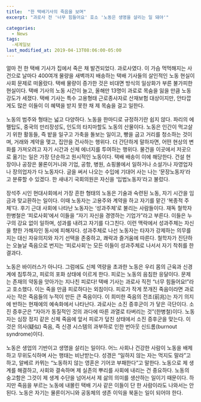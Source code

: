 ```yaml
---
title:  "한 택배기사의 죽음을 보며"
excerpt: "과로사 전 '너무 힘들어요' 호소 '노동은 생명을 살리는 일 돼야'"

categories:
  - News
tags:
  -세계일보
last_modified_at: 2019-04-13T08:06:00-05:00
---
```


얼마 전 한 택배 기사가 집에서 죽은 채 발견되었다. 과로사였다. 이 가슴 먹먹해지는 사건으로 날마다 400여개 물량을 새벽까지 배송하는 택배 기사들의 살인적인 노동 현실이 사회 문제로 떠올랐다. 택배 물량이 증가한 것은 비대면 방식의 일상화가 부른 불가피한 현실이다. 택배 기사의 노동 시간이 늘고, 올해만 13명이 과로로 목숨을 잃을 만큼 노동 강도가 세졌다. 택배 기사는 특수 고용형태 근로종사자로 산재보험 대상이지만, 안타깝게도 많은 이들이 이 혜택을 받지 못한 채 제 목숨을 걸고 일한다.
<br>
<br>
노동의 범주와 형태는 넓고 다양하다. 노동을 한마디로 규정하기란 쉽지 않다. 파리의 에펠탑도, 중국의 만리장성도, 인도의 타지마할도 노동의 산물이다. 노동은 인간이 먹고살기 위한 활동들, 즉 밭을 일구고 가축을 돌보는 일이고, 빵을 굽고 거리를 청소하는 것이며, 거래와 계약을 맺고, 집안을 건사하는 행위다. 더 간단하게 말하자면, 어떤 현상의 변화를 가져오려고 자기 시간과 신체 에너지를 투여하는 행위다. 물건을 이곳에서 저곳으로 옮기는 일은 가장 단순하고 원시적인 노동이다. 택배 배송이 이에 해당한다. 건설 현장이나 공장은 물론이거니와 기업, 공항, 병원, 쇼핑몰에서 일하거나 소설가나 자영업자나 장의업자가 다 노동자다. 글을 써서 나오는 수입에 기대어 사는 나는 ‘문장노동자’라고 분류할 수 있겠다. 한 새내기 국회의원은 자신을 ‘입법노동자’라고 불렀다.
<br>
<br>
장석주 시인
현대사회에서 가장 흔한 형태의 노동은 기술과 숙련된 노동, 자기 시간을 임금과 맞교환하는 일이다. 이때 노동자는 고용주와 계약을 하고 자기를 맡긴 ‘복종적 주체’다. 후기 근대 사회에 나타난 노동자는 ‘성과주체’로 불리는 사람들이다. 재독 철학자 한병철은 ‘피로사회’에서 이들을 “자기 자신을 경영하는 기업가”라고 부른다. 이들은 누구의 강요 없이 일하며, 성과를 내려고 자기를 다그친다. 이런 맥락에서 성과주체는 자신을 향한 가해자인 동시에 피해자다. 성과주체로 나선 노동자는 타자가 강제하는 의무를 지는 대신 자유의지와 자기 선택을 존중하고, 쾌락과 즐거움에 따른다. 철학자가 진단하는 오늘날 죽음으로 번지는 ‘피로사회’는 모든 이들이 성과주체로 나서서 자기 착취를 한 결과다.
<br>
<br>
노동은 바이러스가 아니다. 그럼에도 신체 역량을 초과한 노동은 우리 몸의 근육과 신경계에 침투하고, 피로의 포화 상태에 이르게 한다. 피로는 노동의 음침한 응달이다. 문제는 존재의 약동을 앗아가는 지나친 피로다! 택배 기사는 과로사 직전 “너무 힘들어요!”라고 호소했다. 이는 죽을 만큼 피로하다는 외침이다. 피로가 작게 쪼개진 죽음이라면 과로사는 작은 죽음들의 누적이 만든 큰 죽음이다. 이 희미한 죽음의 전조(前兆)는 자기 의지에 반하는 현재에의 예속화에서 나타난다. 과로사는 소진 증후군이 가 닿은 극단이다. 소진 증후군은 “자아가 동질적인 것의 과다에 따른 과열로 타버리는 것”(한병철)이다. 노동자는 심장 정지 같은 신체 죽음에 앞서 피로가 덮친 상태에서 소진 증후군을 맞는다. 이것은 의사(疑似) 죽음, 즉 신경 시스템의 과부하로 인한 번아웃 신드롬(burnout syndrome)이다.
<br>
<br>
노동은 생업의 기반이고 생명을 살리는 일이다. 어느 사회나 건강한 사람이 노동을 배제하고 무위도식하며 사는 행태는 비난받는다. 성경은 “일하지 않는 자는 먹지도 말라”고 하고, 알베르 카뮈는 “노동하지 않는 영혼은 기어코 부패한다”고 말한다. 노동으로 제 생계를 해결하고, 사회와 결속하며 제 실존의 뿌리를 사회에 내리는 건 중요하다. 노동의 숭고함은 그것이 제 생계 수단을 넘어서서 제 삶의 의미를 생산하는 일이기 때문이다. 하지만 죽음을 부르는 노동에 내몰린 택배 기사 같은 이들이 단 한 사람이라도 나와서는 안 된다. 노동은 자기는 물론이거니와 공동체의 생존 이익을 북돋는 일이 되어야 한다.
<br>
<br>
